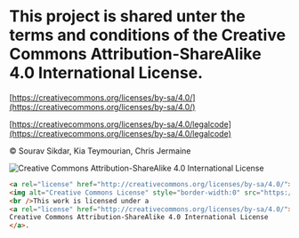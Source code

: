 
# This project is shared unter the terms and conditions of the Creative Commons Attribution-ShareAlike 4.0 International License. 

[https://creativecommons.org/licenses/by-sa/4.0/](https://creativecommons.org/licenses/by-sa/4.0/)

[https://creativecommons.org/licenses/by-sa/4.0/legalcode](https://creativecommons.org/licenses/by-sa/4.0/legalcode)

© Sourav Sikdar, Kia Teymourian, Chris Jermaine

![Creative Commons Attribution-ShareAlike 4.0 International License](https://i.creativecommons.org/l/by-sa/4.0/88x31.png)




```html
<a rel="license" href="http://creativecommons.org/licenses/by-sa/4.0/">
<img alt="Creative Commons License" style="border-width:0" src="https://i.creativecommons.org/l/by-sa/4.0/88x31.png" /></a>
<br />This work is licensed under a 
<a rel="license" href="http://creativecommons.org/licenses/by-sa/4.0/">
Creative Commons Attribution-ShareAlike 4.0 International License
</a>.
```
